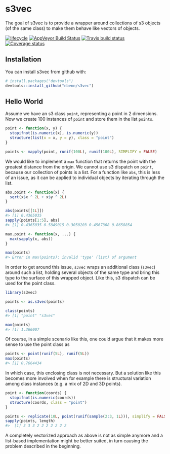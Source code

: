 
<!-- README.md is generated from README.Rmd. Please edit that file -->
<!-- build with rmarkdown::render("README.Rmd") -->
s3vec
=====

The goal of s3vec is to provide a wrapper around collections of s3 objects (of the same class) to make them behave like vectors of objects.

[![lifecycle](https://img.shields.io/badge/lifecycle-experimental-orange.svg)](https://img.shields.io/badge/lifecycle-experimental-orange.svg) [![AppVeyor Build Status](https://ci.appveyor.com/api/projects/status/github/nbenn/s3vec?branch=master&svg=true)](https://ci.appveyor.com/project/nbenn/s3vec) [![Travis build status](https://travis-ci.org/nbenn/s3vec.svg?branch=master)](https://travis-ci.org/nbenn/s3vec) [![Coverage status](https://codecov.io/gh/nbenn/s3vec/branch/master/graph/badge.svg)](https://codecov.io/github/nbenn/s3vec?branch=master)

Installation
------------

You can install s3vec from github with:

``` r
# install.packages("devtools")
devtools::install_github("nbenn/s3vec")
```

Hello World
-----------

Assume we have an s3 class `point`, representing a point in 2 dimensions. Now we create 100 instances of `point` and store them in the list `points`.

``` r
point <- function(x, y) {
  stopifnot(is.numeric(x), is.numeric(y))
  structure(list(x = x, y = y), class = "point")
}

points <- mapply(point, runif(100L), runif(100L), SIMPLIFY = FALSE)
```

We would like to implement a `max` function that returns the point with the greatest distance from the origin. We cannot use s3 dispatch on `point`, because our collection of points is a list. For a function like `abs`, this is less of an issue, as it can be applied to individual objects by iterating through the list.

``` r
abs.point <- function(x) {
  sqrt(x$x ^ 2L + x$y ^ 2L)
}

abs(points[[1L]])
#> [1] 0.4365035
sapply(points[1:5], abs)
#> [1] 0.4365035 0.5849015 0.3050203 0.4567308 0.8658854

max.point <- function(x, ...) {
  max(sapply(x, abs))
}

max(points)
#> Error in max(points): invalid 'type' (list) of argument
```

In order to get around this issue, `s3vec` wraps an additional class (`s3vec`) around such a list, holding several objects of the same type and bring this type to the surface of this wrapped object. Like this, s3 dispatch can be used for the point class.

``` r
library(s3vec)

points <- as.s3vec(points)

class(points)
#> [1] "point" "s3vec"

max(points)
#> [1] 1.366007
```

Of course, in a simple scenario like this, one could argue that it makes more sense to use the point class as

``` r
points <- point(runif(5L), runif(5L))
max(points)
#> [1] 0.7664434
```

In which case, this enclosing class is not necessary. But a solution like this becomes more involved when for example there is structural variation among class instances (e.g. a mix of 2D and 3D points).

``` r
point <- function(coords) {
  stopifnot(is.numeric(coords))
  structure(coords, class = "point")
}

points <- replicate(10L, point(runif(sample(2:3, 1L))), simplify = FALSE)
sapply(points, length)
#>  [1] 3 3 3 2 2 2 2 2 2 2
```

A completely vectorized approach as above is not as simple anymore and a list-based implementation might be better suited, in turn causing the problem described in the beginning.
